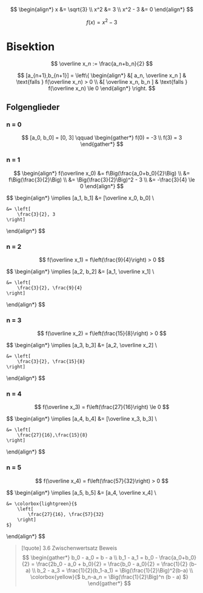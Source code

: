 $$
\begin{align*}
	x &= \sqrt{3} \\
	x^2 &= 3 \\
	x^2 - 3 &= 0
\end{align*}
$$

$$
f(x) = x^2 - 3
$$
# Bisektion

$$
\overline x_n := \frac{a_n+b_n}{2}
$$

$$
[a_{n+1},b_{n+1}] = \left\{
	\begin{align*}
		&[
			a_n, \overline x_n
		]
		& \text{falls } f(\overline x_n) > 0 \\
		&[
			\overline x_n, b_n
		]
		& \text{falls } f(\overline x_n) \le 0
	\end{align*}
\right.
$$

## Folgenglieder

### n = 0

$$
[a_0, b_0] = [0, 3] \qquad  \begin{gather*}
	f(0) = -3 \\
	f(3) = 3
\end{gather*}
$$

### n = 1

$$
\begin{align*}
	f(\overline x_0) &= f\Big(\frac{a_0+b_0}{2}\Big) \\
	&= f\Big(\frac{3}{2}\Big) \\
	&= \Big(\frac{3}{2}\Big)^2 - 3 \\
	&= -\frac{3}{4} \le 0
\end{align*}
$$

$$
\begin{align*}
	\implies [a_1, b_1] &= [\overline x_0, b_0] \\

	&= \left[
		\frac{3}{2}, 3
	\right]
\end{align*}
$$

### n = 2

$$
f(\overline x_1) = f\left(\frac{9}{4}\right) > 0
$$

$$
\begin{align*}
	\implies [a_2, b_2] &= [a_1, \overline x_1] \\
	
	&= \left[
		\frac{3}{2}, \frac{9}{4}
	\right]
\end{align*}
$$

### n = 3

$$
f(\overline x_2) = f\left(\frac{15}{8}\right) > 0
$$

$$
\begin{align*}
	\implies [a_3, b_3] &= [a_2, \overline x_2] \\

	&= \left[
		\frac{3}{2}, \frac{15}{8}
	\right]
\end{align*}
$$

### n = 4

$$
f(\overline x_3) = f\left(\frac{27}{16}\right) \le 0
$$

$$
\begin{align*}
	\implies [a_4, b_4] &= [\overline x_3, b_3] \\

	&= \left[
		\frac{27}{16},\frac{15}{8}
	\right]
\end{align*}
$$

### n = 5

$$
f(\overline x_4) = f\left(\frac{57}{32}\right) > 0
$$

$$
\begin{align*}
	\implies [a_5, b_5] &= [a_4, \overline x_4] \\

	&= \colorbox{lightgreen}{$
		\left[
			\frac{27}{16}, \frac{57}{32}
		\right]
	$}
\end{align*}
$$

> [!quote] 3.6 Zwischenwertsatz Beweis
> $$
> \begin{gather*}
> 	b_0 - a_0 = b - a \\
> 	b_1 - a_1 = b_0 - \frac{a_0+b_0}{2} = \frac{2b_0 - a_0 + b_0}{2} = \frac{b_0 - a_0}{2} = \frac{1}{2} (b-a) \\
> 	b_2 - a_3 = \frac{1}{2}(b_1-a_1) = \Big(\frac{1}{2}\Big)^2(b-a) \\
> 	\colorbox{yellow}{$
> 		b_n-a_n = \Big(\frac{1}{2}\Big)^n (b - a)
> 	$}
> \end{gather*}
> $$

